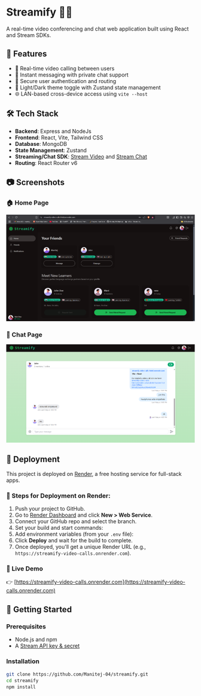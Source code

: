 # Streamify 🎥💬
A real-time video conferencing and chat web application built using React and Stream SDKs.

## 🚀 Features
- 🔴 Real-time video calling between users
- 💬 Instant messaging with private chat support
- 🔐 Secure user authentication and routing
- 🎨 Light/Dark theme toggle with Zustand state management
- 🌐 LAN-based cross-device access using `vite --host`

## 🛠️ Tech Stack
- **Backend**: Express and NodeJs
- **Frontend**: React, Vite, Tailwind CSS
- **Database**: MongoDB
- **State Management**: Zustand
- **Streaming/Chat SDK**: [Stream Video](https://getstream.io/video/) and [Stream Chat](https://getstream.io/chat/)
- **Routing**: React Router v6

## 📷 Screenshots
### 🏠 Home Page
<img src="https://github.com/Manitej-04/streamify-video-calls/blob/main/pics/HomePage.png?raw=true" alt="Home Page" width="600"/>

### 💬 Chat Page
<img src="https://github.com/Manitej-04/streamify-video-calls/blob/main/pics/Chatpage.png?raw=true" alt="Chat Page" width="600"/>

## 🚀 Deployment

This project is deployed on [Render]([https://render.com/](https://streamify-video-calls-h4ml.onrender.com/)), a free hosting service for full-stack apps.

### 🔧 Steps for Deployment on Render:

1. Push your project to GitHub.
2. Go to [Render Dashboard](https://dashboard.render.com/) and click **New > Web Service**.
3. Connect your GitHub repo and select the branch.
4. Set your build and start commands:
5. Add environment variables (from your `.env` file):
6. Click **Deploy** and wait for the build to complete.
7. Once deployed, you'll get a unique Render URL (e.g., `https://streamify-video-calls.onrender.com`).

### 🔗 Live Demo  
👉 [https://streamify-video-calls.onrender.com](https://streamify-video-calls.onrender.com)


## 🧪 Getting Started

### Prerequisites
- Node.js and npm
- A [Stream API key & secret](https://getstream.io/dashboard/)

### Installation
```bash
git clone https://github.com/Manitej-04/streamify.git
cd streamify
npm install
